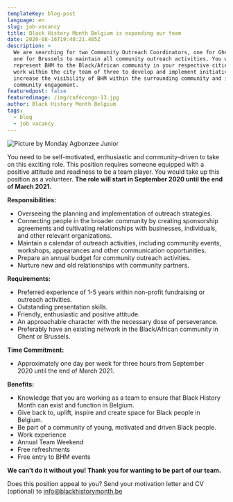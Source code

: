```yaml
---
templateKey: blog-post
language: en
slug: job-vacancy
title: Black History Month Belgium is expanding our team
date: 2020-08-16T19:40:21.485Z
description: >
  We are searching for two Community Outreach Coordinators, one for Ghent and
  one for Brussels to maintain all community outreach activities. You will
  represent BHM to the Black/African community in your respective cities and
  work within the city team of three to develop and implement initiatives that
  increase the visibility of BHM within the surrounding community and increase
  community engagement.
featuredpost: false
featuredimage: /img/cafécongo-13.jpg
author: Black History Month Belgium
tags:
  - blog
  - job vacancy
---
```

![](/img/cafécongo-13.jpg "Picture by Monday Agbonzee Junior")

You need to be self-motivated, enthusiastic and community-driven to take on this exciting role. This position requires someone equipped with a positive attitude and readiness to be a team player. You would take up this position as a volunteer. **The role will start in September 2020 until the end of March 2021.** 

**Responsibilities:**

* Overseeing the planning and implementation of outreach strategies.
* Connecting people in the broader community by creating sponsorship agreements and cultivating relationships with businesses, individuals, and other relevant organizations.
* Maintain a calendar of outreach activities, including community events, workshops, appearances and other communication opportunities.
* Prepare an annual budget for community outreach activities.
* Nurture new and old relationships with community partners.

**Requirements:**

* Preferred experience of 1-5 years within non-profit fundraising or outreach activities.
* Outstanding presentation skills.
* Friendly, enthusiastic and positive attitude.
* An approachable character with the necessary dose of perseverance. 
* Preferably have an existing network in the Black/African community in Ghent or Brussels. 

**Time Commitment:** 

* Approximately one day per week for three hours from September 2020 until the end of March 2021.

**Benefits:**

* Knowledge that you are working as a team to ensure that Black History Month can exist and function in Belgium.
* Give back to, uplift, inspire and create space for Black people in Belgium.  
* Be part of a community of young, motivated and driven Black people.
* Work experience 
* Annual Team Weekend
* Free refreshments 
* Free entry to BHM events

**We can’t do it without you! Thank you for wanting to be part of our team.** 

Does this position appeal to you? Send your motivation letter and CV (optional) to info@blackhistorymonth.be
